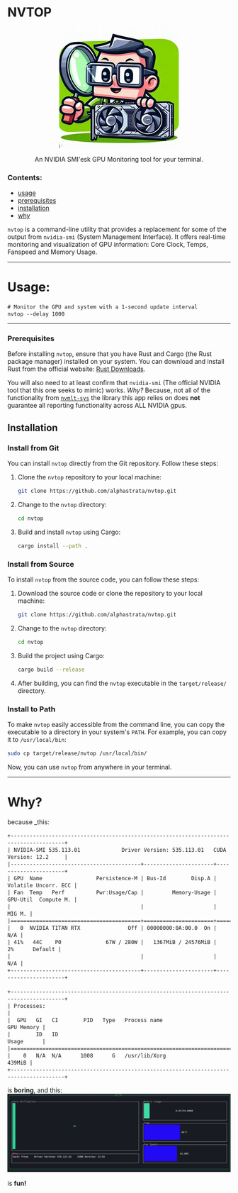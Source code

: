 # NVTOP

<center>

![img](https://raw.githubusercontent.com/alphastrata/nvtop/main/assets/icon.jpeg)

An NVIDIA SMI'esk GPU Monitoring tool for your terminal.

</center>

### Contents:

- [usage](#Usage)
- [prerequisites](#prerequisites)
- [installation](#Installation)
- [why](#why)

`nvtop` is a command-line utility that provides a replacement for some of the output from `nvidia-smi` (System Management Interface).
It offers real-time monitoring and visualization of GPU information: Core Clock, Temps, Fanspeed and Memory Usage.

______________________________________________________________________

# Usage:

```
# Monitor the GPU and system with a 1-second update interval
nvtop --delay 1000
```

______________________________________________________________________

### Prerequisites

Before installing `nvtop`, ensure that you have Rust and Cargo (the Rust package manager) installed on your system. You can download and install Rust from the official website: [Rust Downloads](https://www.rust-lang.org/tools/install).

You will also need to at least confirm that `nvidia-smi` (The official NVIDIA tool that this one seeks to mimic) works.
_Why?_ Because, not all of the functionality from [`nvmlt-sys`](https://crates.io/crates/nvml-sys/versions) the library this app relies on does **not** guarantee all reporting functionality across ALL NVIDIA gpus.

## Installation

### Install from Git

You can install `nvtop` directly from the Git repository. Follow these steps:

1. Clone the `nvtop` repository to your local machine:

   ```bash
   git clone https://github.com/alphastrata/nvtop.git
   ```

1. Change to the `nvtop` directory:

   ```bash
   cd nvtop
   ```

1. Build and install `nvtop` using Cargo:

   ```bash
   cargo install --path .
   ```

### Install from Source

To install `nvtop` from the source code, you can follow these steps:

1. Download the source code or clone the repository to your local machine:

   ```bash
   git clone https://github.com/alphastrata/nvtop.git
   ```

1. Change to the `nvtop` directory:

   ```bash
   cd nvtop
   ```

1. Build the project using Cargo:

   ```bash
   cargo build --release
   ```

1. After building, you can find the `nvtop` executable in the `target/release/` directory.

### Install to Path

To make `nvtop` easily accessible from the command line, you can copy the executable to a directory in your system's `PATH`. For example, you can copy it to `/usr/local/bin`:

```bash
sudo cp target/release/nvtop /usr/local/bin/
```

Now, you can use `nvtop` from anywhere in your terminal.

______________________________________________________________________

# Why?

because \_this:

```shell
+---------------------------------------------------------------------------------------+
| NVIDIA-SMI 535.113.01             Driver Version: 535.113.01   CUDA Version: 12.2     |
|-----------------------------------------+----------------------+----------------------+
| GPU  Name                 Persistence-M | Bus-Id        Disp.A | Volatile Uncorr. ECC |
| Fan  Temp   Perf          Pwr:Usage/Cap |         Memory-Usage | GPU-Util  Compute M. |
|                                         |                      |               MIG M. |
|=========================================+======================+======================|
|   0  NVIDIA TITAN RTX               Off | 00000000:0A:00.0  On |                  N/A |
| 41%   44C    P0              67W / 280W |   1367MiB / 24576MiB |      2%      Default |
|                                         |                      |                  N/A |
+-----------------------------------------+----------------------+----------------------+

+---------------------------------------------------------------------------------------+
| Processes:                                                                            |
|  GPU   GI   CI        PID   Type   Process name                            GPU Memory |
|        ID   ID                                                             Usage      |
|=======================================================================================|
|    0   N/A  N/A      1008      G   /usr/lib/Xorg                               439MiB |
+---------------------------------------------------------------------------------------+
```

is **boring**, and this:
![nvtop](https://raw.githubusercontent.com/alphastrata/nvtop/main/assets/screenshot.png)

is **fun!**
